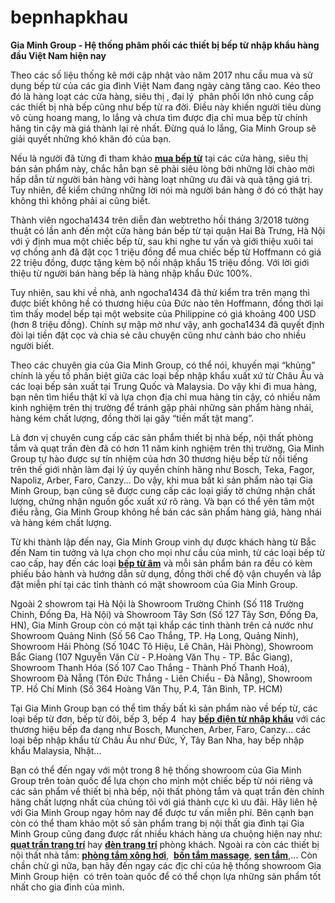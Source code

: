 # bepnhapkhau
<p><strong>Gia Minh Group - Hệ thống phâm phối các thiết bị bếp từ nhập khẩu hàng đầu Việt Nam hiện nay</strong></p>

<p>Theo các số liệu thống kê mới cập nhật vào năm 2017&nbsp;nhu cầu mua và sử dụng bếp từ của các gia đình Việt Nam đang ngày càng tăng cao.&nbsp;Kéo theo đó là hàng loạt các cửa hàng, siêu thị , đại lý&nbsp; phân phối lớn nhỏ cung cấp các thiết bị nhà bếp cũng như bếp từ ra đời. Điều này khiến người tiêu dùng vô cùng hoang mang, lo lắng và chưa tìm được địa chỉ mua bếp từ chính hãng tin cậy mà giá thành lại rẻ nhất. Đừng quá lo lắng, Gia Minh Group sẽ giải quyết những khó khăn đó của bạn.</p>

<p>Nếu là người đã từng đi tham khảo <a href="http://giaminhgroup.com/mua-bep-tu-loai-nao-tot-nhat-2017-nd24878.html"><strong>mua bếp từ</strong></a> tại các cửa hàng, siêu thị bán sản phẩm này, chắc hẳn bạn sẽ phải siêu lòng bởi những lời chào mời hấp dẫn từ người bán hàng với hàng loạt những ưu đãi và quà tặng giá trị. Tuy nhiên, để kiểm chứng những lời nói mà người bán hàng ở đó có thật hay không thì không phải ai cũng biết.</p>

<p>Thành viên ngocha1434&nbsp;trên diễn đàn webtretho hồi tháng 3/2018&nbsp;tường thuật có lần anh đến một cửa hàng bán bếp từ tại quận Hai Bà Trưng, Hà Nội với ý định mua một chiếc bếp từ, sau khi nghe tư vấn và giới thiệu xuôi tai vợ chồng anh đã đặt cọc 1 triệu đồng để mua chiếc bếp từ Hoffmann có giá 22 triệu đồng, được tặng kèm bộ nồi nhập khẩu 15 triệu đồng. Với lời giới thiệu từ người bán hàng bếp là hàng nhập khẩu Đức 100%.</p>

<p>Tuy nhiên, sau khi về nhà, anh ngocha1434 đã thử kiểm tra trên mạng thì được biết không hề có thương hiệu của Đức nào tên Hoffmann, đồng thời lại tìm thấy model bếp tại một website của Philippine có giá khoảng 400 USD (hơn 8 triệu đồng). Chính sự mập mờ như vậy, anh gocha1434 đã quyết định đòi lại tiền đặt cọc và chia sẻ câu chuyện cũng như cảnh báo cho nhiều người biết.</p>

<p>Theo các chuyên gia của Gia Minh Group, có thể nói, khuyến mại “khủng” chính là yếu tố phân biệt giữa các loại bếp nhập khẩu xuất xứ từ Châu Âu và các loại bếp sản xuất tại Trung Quốc và Malaysia. Do vậy khi đi mua hàng, bạn nên tìm hiểu thật kĩ và lựa chọn địa chỉ mua hàng tin cậy, có nhiều năm kinh nghiệm trên thị trường để tránh gặp phải những sản phẩm hàng nhái, hàng kém chất lượng, đồng thời lại gây “tiền mất tật mang”.</p>

<p>Là đơn vị chuyên cung cấp các sản phẩm thiết bị nhà bếp, nội thất phòng tắm và quạt trần đèn đã có hơn 11 năm kinh nghiệm trên thị trường, Gia Minh Group tự hào được sự tín nhiệm của hơn 30 thương hiệu bếp từ nổi tiếng trên thế giới nhận làm đại lý ủy quyền chính hãng như Bosch, Teka, Fagor, Napoliz, Arber, Faro, Canzy... Do vậy, khi mua bất kì sản phẩm nào tại Gia Minh Group, bạn cũng sẽ được cung cấp các loại giấy tờ chứng nhận chất lượng, chứng nhận nguồn gốc xuất xứ rõ ràng. Và bạn có thể yên tâm một điều rằng, Gia Minh Group không hề bán các sản phẩm hàng giả, hàng nhái và hàng kém chất lượng.</p>

<p>Từ khi thành lập đến nay, Gia Minh Group vinh dự được khách hàng từ Bắc đến Nam tin tưởng và lựa chọn cho mọi như cầu của mình, từ các loại bếp từ cao cấp, hay đến các loại <a href="https://giaminhgroup.com/bep-tu-am-pc22035.html"><b>bếp từ âm</b></a>&nbsp;và mỗi sản phẩm bán ra đều có kèm phiếu bảo hành và hướng dẫn sử dụng, đồng thời chế độ vận chuyển và lắp đặt miễn phí tại các tỉnh thành có mặt showroom của Gia Minh Group.</p>

<p>Ngoài 2 showrom tại Hà Nội là Showroom Trường Chinh (Số 118 Trường Chinh, Đống Đa, Hà Nội) và Showroom Tây Sơn (Số 127 Tây Sơn, Đống Đa, HN), Gia Minh Group còn có mặt tại khắp các tỉnh thành trên cả nước như Showroom Quảng Ninh (Số 56 Cao Thắng, TP. Hạ Long, Quảng Ninh), Showroom Hải Phòng (Số 104C Tô Hiệu, Lê Chân, Hải Phòng), Showroom Bắc Giang (107 Nguyễn Văn Cừ - P.Hoàng Văn Thụ - TP. Bắc Giang), Showroom Thanh Hóa (Số 107 Cao Thắng - Thành Phố Thanh Hoá), Showroom Đà Nẵng (Tôn Đức Thắng - Liên Chiểu - Đà Nẵng), Showroom TP. Hồ Chí Minh (Số 364 Hoàng Văn Thụ, P.4, Tân Bình, TP. HCM)</p>

<p>Tại Gia Minh Group bạn có thể tìm thấy bất kì sản phẩm nào về bếp từ, các loại bếp từ đơn, bếp từ đôi, bếp 3, bếp 4&nbsp; hay <a href="https://giaminhgroup.com/bep-dien-tu-pc22036.html"><strong>bếp điện từ nhập khẩu</strong></a> với các thương hiệu bếp đa dạng như Bosch, Munchen,&nbsp;Arber, Faro, Canzy... các loại bếp nhập khẩu từ Châu Âu như Đức, Ý, Tây Ban Nha, hay bếp nhập khẩu Malaysia, Nhật...</p>

<p>Bạn có thể đến ngay với một trong 8 hệ thống showroom của Gia Minh Group trên toàn quốc để lựa chọn cho mình một chiếc bếp từ nói riêng và các sản phẩm về thiết bị nhà bếp, nội thất phòng tắm và quạt trần đèn chính hãng chất lượng nhất của chúng tôi với giá thành cực kì ưu đãi. Hãy liên hệ với Gia Minh Group ngay hôm nay để được tư vấn miễn phí. Bên cạnh bạn còn có thể tham khảo một số sản phẩm trang bị nội thất gia đình tại Gia Minh Group cũng đang được rất nhiều khách hàng ưa chuộng hiện nay như: <strong><a href="https://giaminhgroup.com/quat-tran-den-trang-tri-pc22113.html">quạt trần trang trí</a></strong> hay <strong><a href="https://giaminhgroup.com/den-trang-tri-pc23733.html">đèn trang trí</a></strong> phòng khách. Ngoài ra còn các thiết bị nội thất nhà tắm: <strong><a href="https://giaminhgroup.com/phong-tam-xong-hoi-pc22098.html">phòng tắm xông hơi</a></strong>,&nbsp; <strong><a href="https://giaminhgroup.com/bon-tam-massage-pc22195.html">bồn tắm massage</a></strong>, <strong><a href="https://giaminhgroup.com/sen-tam-pc22101.html">sen tắm</a></strong>,... Còn chần chừ gì nữa, bạn hãy đến ngay các địc chỉ của hệ thống showroom Gia Minh Group hiện&nbsp; có trên toàn quốc để có thể chọn lựa những sản phẩm tốt nhất cho gia đình của mình.</p>

<p>&nbsp;</p>
